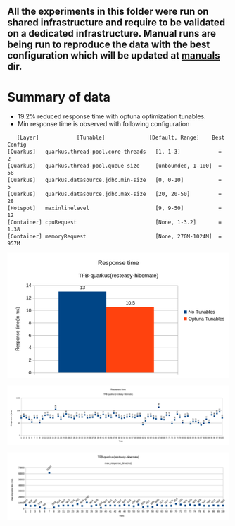 ## All the experiments in this folder were run on shared infrastructure and require to be validated on a dedicated infrastructure. Manual runs are being run to reproduce the data with the best configuration which will be updated at [manuals](https://github.com/kruize/autotune-results/tree/main/techempower/experiment-1/manuals) dir.


# Summary of data
- 19.2% reduced response time with optuna optimization tunables.
- Min response time is observed with following configuration
```
   [Layer]            [Tunable]              [Default, Range]    Best Config
[Quarkus]   quarkus.thread-pool.core-threads   [1, 1-3]            =   2
[Quarkus]   quarkus.thread-pool.queue-size     [unbounded, 1-100]  =  58
[Quarkus]   quarkus.datasource.jdbc.min-size   [0, 0-10]           =   5
[Quarkus]   quarkus.datasource.jdbc.max-size   [20, 20-50]         =  28
[Hotspot]   maxinlinelevel                     [9, 9-50]           =  12
[Container] cpuRequest                         [None, 1-3.2]       =  1.38
[Container] memoryRequest                      [None, 270M-1024M]  =  957M
```

![Responsetime](responsetime.png)

![Responsetime Vs Trials](responsetimeVStrials.png)

![MaxResponsetime Vs Trials](maxresponsetimeVStrials.png)

